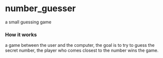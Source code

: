 # number_guesser
a small guessing game


### How it works

a game between the user and the computer, the goal is to try to guess the secret number, 
the player who comes closest to the number wins the game.
